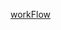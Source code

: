[workFlow](https://drive.google.com/open?id=1Nk1uxjTl0cHRasIo0gInZHTBg7pBxy6G&authuser=annkwon1123%40hanyang.ac.kr&usp=drive_fs)

